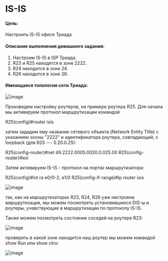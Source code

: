 # IS-IS



#### Цель:

Настроить IS-IS офисе Триада

#### Описание выполнения домашнего задания:

1. Настроим IS-IS в ISP Триада.
2. R23 и R25 находятся в зоне 2222.
3. R24 находится в зоне 24.
4. R26 находится в зоне 26.



#### Имеющаяся топология сети Триада:

![image](https://github.com/SalminKHV/OTUS/assets/130359715/717e4cb3-f207-4f98-a612-d65e951bde38)



Произведем настройку роутеров, на примере роутера R25. Для начала мы активируем протокол маршрутизации командой 

R25(config)#router isis

затем зададим ему название сетевого объекта (Network Entity Title) с указанием зооны "2222" и идентификатора роутера, совпадающий, с loopback (для R25   --- 5.20.0.25):

R25(config-router)#net 49.2222.0005.0020.0.025.00
R25(config-router)#exi

Затем активируем IS-IS - протокол на портах маршрутизатора:

R25(config)#int ra e0/0-2, e1/0
R25(config-if-range)#ip router isis

![image](https://github.com/SalminKHV/OTUS/assets/130359715/10a746d3-17cc-4424-84c9-365ee127b5cb)

так, как на маршрутизаторах R23, R24, R26 уже настроена маршрутизация, мы можем посмотреть установившиеся DIS-ы и роутеры, учавствующие в маршрутизации по протоколу IS-IS.

Также можем посмотреть состояние соседей на роутере R23:

![image](https://github.com/SalminKHV/OTUS/assets/130359715/61ebbfcf-d7e1-4243-a3bb-8306387eb071)

проверить в какой зоне находится наш роутер мы можем командой show Run или show clns:

![image](https://github.com/SalminKHV/OTUS/assets/130359715/37cb7118-9a38-4952-bdc7-c1f801189e1d)
